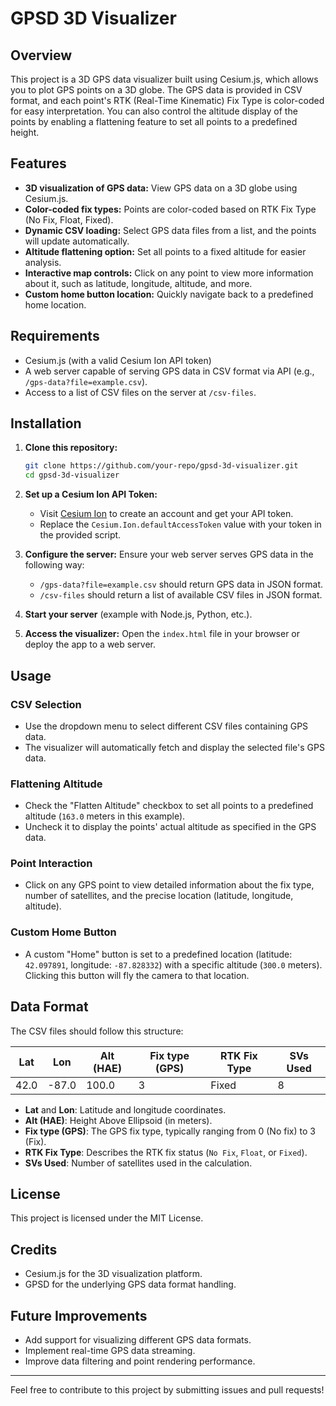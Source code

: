 # GPSD 3D Visualizer

## Overview

This project is a 3D GPS data visualizer built using Cesium.js, which allows you to plot GPS points on a 3D globe. The GPS data is provided in CSV format, and each point's RTK (Real-Time Kinematic) Fix Type is color-coded for easy interpretation. You can also control the altitude display of the points by enabling a flattening feature to set all points to a predefined height.

## Features

- **3D visualization of GPS data:** View GPS data on a 3D globe using Cesium.js.
- **Color-coded fix types:** Points are color-coded based on RTK Fix Type (No Fix, Float, Fixed).
- **Dynamic CSV loading:** Select GPS data files from a list, and the points will update automatically.
- **Altitude flattening option:** Set all points to a fixed altitude for easier analysis.
- **Interactive map controls:** Click on any point to view more information about it, such as latitude, longitude, altitude, and more.
- **Custom home button location:** Quickly navigate back to a predefined home location.

## Requirements

- Cesium.js (with a valid Cesium Ion API token)
- A web server capable of serving GPS data in CSV format via API (e.g., `/gps-data?file=example.csv`).
- Access to a list of CSV files on the server at `/csv-files`.

## Installation

1. **Clone this repository:**

    ```bash
    git clone https://github.com/your-repo/gpsd-3d-visualizer.git
    cd gpsd-3d-visualizer
    ```

2. **Set up a Cesium Ion API Token:**
    - Visit [Cesium Ion](https://cesium.com/platform/cesium-ion/) to create an account and get your API token.
    - Replace the `Cesium.Ion.defaultAccessToken` value with your token in the provided script.

3. **Configure the server:**
    Ensure your web server serves GPS data in the following way:
    - `/gps-data?file=example.csv` should return GPS data in JSON format.
    - `/csv-files` should return a list of available CSV files in JSON format.

4. **Start your server** (example with Node.js, Python, etc.).

5. **Access the visualizer:**
    Open the `index.html` file in your browser or deploy the app to a web server.

## Usage

### CSV Selection
- Use the dropdown menu to select different CSV files containing GPS data.
- The visualizer will automatically fetch and display the selected file's GPS data.

### Flattening Altitude
- Check the "Flatten Altitude" checkbox to set all points to a predefined altitude (`163.0` meters in this example).
- Uncheck it to display the points' actual altitude as specified in the GPS data.

### Point Interaction
- Click on any GPS point to view detailed information about the fix type, number of satellites, and the precise location (latitude, longitude, altitude).

### Custom Home Button
- A custom "Home" button is set to a predefined location (latitude: `42.097891`, longitude: `-87.828332`) with a specific altitude (`300.0` meters). Clicking this button will fly the camera to that location.

## Data Format

The CSV files should follow this structure:

| Lat   | Lon   | Alt (HAE) | Fix type (GPS) | RTK Fix Type | SVs Used |
|-------|-------|-----------|----------------|--------------|----------|
| 42.0  | -87.0 | 100.0     | 3              | Fixed        | 8        |

- **Lat** and **Lon**: Latitude and longitude coordinates.
- **Alt (HAE)**: Height Above Ellipsoid (in meters).
- **Fix type (GPS)**: The GPS fix type, typically ranging from 0 (No fix) to 3 (Fix).
- **RTK Fix Type**: Describes the RTK fix status (`No Fix`, `Float`, or `Fixed`).
- **SVs Used**: Number of satellites used in the calculation.

## License

This project is licensed under the MIT License.

## Credits

- Cesium.js for the 3D visualization platform.
- GPSD for the underlying GPS data format handling.

## Future Improvements

- Add support for visualizing different GPS data formats.
- Implement real-time GPS data streaming.
- Improve data filtering and point rendering performance.

---

Feel free to contribute to this project by submitting issues and pull requests!
